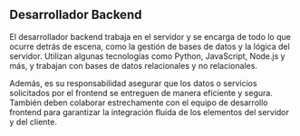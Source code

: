 
## Desarrollador Backend

El desarrollador backend trabaja en el servidor y se encarga de todo lo que ocurre detrás de escena, como la gestión de bases de datos y la lógica del servidor. Utilizan algunas tecnologías como Python, JavaScript, Node.js y más, y trabajan con bases de datos relacionales y no relacionales.

Además, es su responsabilidad asegurar que los datos o servicios solicitados por el frontend se entreguen de manera eficiente y segura. También deben colaborar estrechamente con el equipo de desarrollo frontend para garantizar la integración fluida de los elementos del servidor y del cliente.

